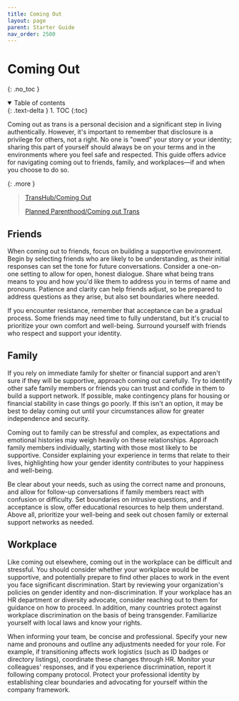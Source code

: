 ```yaml
---
title: Coming Out
layout: page
parent: Starter Guide
nav_order: 2500
---
```

# Coming Out
{: .no_toc }

<details open markdown="block">
  <summary>
    Table of contents
  </summary>
  {: .text-delta }
1. TOC
{:toc}
</details>

Coming out as trans is a personal decision and a significant step in living authentically. However, it's important to remember that disclosure is a privilege for others, not a right. No one is "owed" your story or your identity; sharing this part of yourself should always be on your terms and in the environments where you feel safe and respected. This guide offers advice for navigating coming out to friends, family, and workplaces—if and when you choose to do so.

{: .more }
> [TransHub/Coming Out](https://www.transhub.org.au/coming-out)
>
> [Planned Parenthood/Coming out Trans](https://www.plannedparenthood.org/learn/gender-identity/transgender/coming-out-trans)

## Friends
When coming out to friends, focus on building a supportive environment. Begin by selecting friends who are likely to be understanding, as their initial responses can set the tone for future conversations. Consider a one-on-one setting to allow for open, honest dialogue. Share what being trans means to you and how you'd like them to address you in terms of name and pronouns. Patience and clarity can help friends adjust, so be prepared to address questions as they arise, but also set boundaries where needed.

If you encounter resistance, remember that acceptance can be a gradual process. Some friends may need time to fully understand, but it's crucial to prioritize your own comfort and well-being. Surround yourself with friends who respect and support your identity.

## Family
If you rely on immediate family for shelter or financial support and aren't sure if they will be supportive, approach coming out carefully. Try to identify other safe family members or friends you can trust and confide in them to build a support network. If possible, make contingency plans for housing or financial stability in case things go poorly. If this isn't an option, it may be best to delay coming out until your circumstances allow for greater independence and security.

Coming out to family can be stressful and complex, as expectations and emotional histories may weigh heavily on these relationships. Approach family members individually, starting with those most likely to be supportive. Consider explaining your experience in terms that relate to their lives, highlighting how your gender identity contributes to your happiness and well-being.

Be clear about your needs, such as using the correct name and pronouns, and allow for follow-up conversations if family members react with confusion or difficulty. Set boundaries on intrusive questions, and if acceptance is slow, offer educational resources to help them understand. Above all, prioritize your well-being and seek out chosen family or external support networks as needed.

## Workplace
Like coming out elsewhere, coming out in the workplace can be difficult and stressful. You should consider whether your workplace would be supportive, and potentially prepare to find other places to work in the event you face significant discrimination. Start by reviewing your organization's policies on gender identity and non-discrimination. If your workplace has an HR department or diversity advocate, consider reaching out to them for guidance on how to proceed. In addition, many countries protect against workplace discrimination on the basis of being transgender. Familiarize yourself with local laws and know your rights.

When informing your team, be concise and professional. Specify your new name and pronouns and outline any adjustments needed for your role. For example, if transitioning affects work logistics (such as ID badges or directory listings), coordinate these changes through HR. Monitor your colleagues' responses, and if you experience discrimination, report it following company protocol. Protect your professional identity by establishing clear boundaries and advocating for yourself within the company framework.